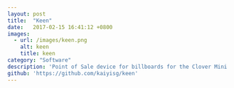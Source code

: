```yaml
---
layout: post
title:  "Keen"
date:   2017-02-15 16:41:12 +0800
images:
  - url: /images/keen.png
    alt: keen
    title: keen
category: "Software"
description: 'Point of Sale device for billboards for the Clover Mini '
github: 'https://github.com/kaiyisg/keen'
---
```

